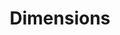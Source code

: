---
layout: default
bigquery: https://console.cloud.google.com/bigquery?p=covid-19-dimensions-ai&page=table&d=data&t=publications
contributors: Digital Science, https://www.digital-science.com/
cost: Free for personal, non-commercial use.
description: Dimensions contains more than 100 million publications, ranging from
  articles published in scholarly journals, books and book chapters, to preprints
  and conference proceedings. All publications are contextualized with linked data
  sets, funding, publications, patents, clinical trials, and policy documents. You
  can also view associated categories, funders, institutions, and researcher profiles.
documentation: https://docs.dimensions.ai/bigquery/index.html
last_edit: 04/12/2022, 07:24:04
location: https://www.dimensions.ai/products/free/
maintained_by: Digital Science, https://www.digital-science.com/
schema_fields:
- kind
- arxiv_id
- current_assignee
- embargo_date
- journal_lists
- resulting_publication_doi
- funding_usd
- license
- language
- category_icrp_ct
- isbn
- funding_details
- category_icrp_cso
- research_org_city_names
- publisher
- research_org_country_names
- funding_cny
- phase
- funder_org_cities
- interventions
- issue
- editors
- date_inserted
- date_print
- date_normal
- mesh_headings
- start_year
- category_hrcs_rac
- id
- types
- associated_publication_pmid
- links
- journal
- funder_org_acronyms
- acronyms
- abstract
- brief_title
- category_hrcs_hc
- funding_aud
- original_assignee_orgs
- acknowledgements
- subtitles
- aliases
- filing_date
- assignee_countries
- current_assignee_countries
- doi
- priority_year
- altmetrics
- associated_publication_id
- legal_status
- legal_events
- end_date
- granted_year
- year
- start_date
- assignee_orgs
- research_org_state_codes
- category_for
- clinical_trial_ids
- category_bra
- jurisdiction
- gender
- resulting_publication_ids
- original_abstract
- open_access_categories_v2
- organisation_details
- granted_date
- citations_count
- application_number
- book_title
- family_members_ids
- research_org_cities
- volume
- category_uoa
- date
- family_count
- labels
- established
- researcher_ids
- mesh_terms
- funding_amount
- investigators
- citation_string
- authors
- supporting_grant_ids
- repository_url
- name
- funder_org_countries
- expiration_date
- filing_year
- source_id
- end_year
- research_orgs
- reference_ids
- pmid
- pmcid
- inventor_names
- date_modified
- funder_countries
- active_years
- repository_name
- funding_gbp
- acronym
- research_org_state_names
- category_hra
- associated_publication_doi
- category_rcdc
- parent_id
- funder_org
- title
- open_access_categories
- metrics
- external_ids
- concepts
- conference
- email_address
- eisbn
- priority_date
- family_id
- publication_year
- funding_jpy
- address
- grant_number
- publication_date
- current_assignee_orgs
- funding_eur
- linkout
- citations
- original_assignee_countries
- conditions
- funding_cad
- created_date
- funding_currency
- funder_orgs
- relationships
- repository_id
- cited_by_ids
- patent_ids
- publication_ids
- pages
- funding_nzd
- funding_chf
- ipcr
- categories
- research_org_countries
- original_title
- description
- category_sdg
- type
- book_series_title
- foa_number
- expiration_year
- wikipedia_url
- funder_org_state_codes
- cpc
- associated_grant_ids
- date_online
- proceedings_title
- date_imported_gbq
- filing_status
- original_assignee
- associated_publication_arxiv_id
- status
- registry
shortname: dimensions
tags:
- scholarly literature
- patents
- funding
- clinical trials
- academic profiles
terms_of_use: 'Use of both the Dimensions COVID-19 dataset and full Dimensions dataset
  are subject to the Dimensions Terms of use: https://www.dimensions.ai/policies-terms-legal '
title: Dimensions
uuid: dcff88bd-fe6b-4fdb-8159-809bf9d7bc1c
---